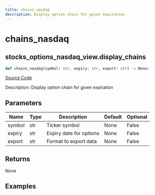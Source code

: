 ```yaml
---
title: chains_nasdaq
description: Display option chain for given expiration
---
```

# chains_nasdaq

## stocks_options_nasdaq_view.display_chains

```python
def chains_nasdaq(symbol: str, expiry: str, export: str) -> None:
```
[Source Code](https://github.com/OpenBB-finance/OpenBBTerminal/tree/main/openbb_terminal/stocks/options/nasdaq_view.py#L312)

Description: Display option chain for given expiration

## Parameters

| Name | Type | Description | Default | Optional |
| ---- | ---- | ----------- | ------- | -------- |
| symbol | str | Ticker symbol | None | False |
| expiry | str | Expiry date for options | None | False |
| export | str | Format to export data | None | False |

## Returns

None

## Examples

